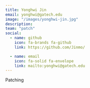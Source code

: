 ```yaml
---
title: Yonghwi Jin
email: yonghwi@gatech.edu
image: "/images/yonghwi-jin.jpg"
description: 
team: "patch"
social:
  - name: github
    icon: fa-brands fa-github
    link: https://github.com/Jinmo/

  - name: email
    icon: fa-solid fa-envelope
    link: mailto:yonghwi@gatech.edu
---
```


Patching
